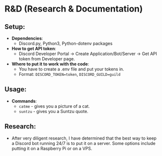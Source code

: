 # R&D (Research & Documentation)

## Setup:

- **Dependencies**:
  - Discord.py, Python3, Python-dotenv packages
- **How to get API token**:
  - Discord Developer Portal -> Create Application/Bot/Server -> Get API token from Developer page.
- **Where to put it to work with the code**:
  - You have to create a .env file and put your tokens in.
  - Format: `DISCORD_TOKEN=token`, `DISCORD_GUILD=guild`

## Usage:

- **Commands**:
  - `catme` - gives you a picture of a cat.
  - `suntzu` - gives you a Suntzu quote.

## Research:

- After very diligent research, I have determined that the best way to keep a Discord bot running 24/7 is to put it on a server. Some options include putting it on a Raspberry Pi or on a VPS.
